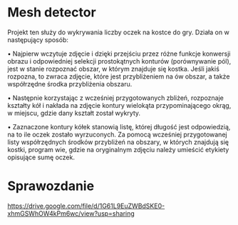# Mesh detector
Projekt ten służy do wykrywania liczby oczek na kostce do gry. 
Działa on w następujący sposób:
  
  • Najpierw wczytuje zdjęcie i dzięki przejściu przez różne funkcje konwersji obrazu i odpowiedniej selekcji prostokątnych konturów (porównywanie pól), jest w stanie rozpoznać obszar, w którym znajduje się kostka. Jeśli jakiś rozpozna, to zwraca zdjęcie, które jest przybliżeniem na ów obszar, a także współrzędne środka przybliżenia obszaru.
        
  • Następnie korzystając z wcześniej przygotowanych zbliżeń, rozpoznaje kształty kół i nakłada na zdjęcie kontury wielokąta przypominającego okrąg, w miejscu, gdzie dany kształt został wykryty.
        
  • Zaznaczone kontury kółek stanowią listę, której długość jest odpowiedzią, na to ile oczek zostało wyrzuconych. Za pomocą wcześniej przygotowanej listy współrzędnych środków przybliżeń na obszary, w których znajdują się kostki, program wie, gdzie na oryginalnym zdjęciu należy umieścić etykiety opisujące sumę oczek.


# Sprawozdanie
https://drive.google.com/file/d/1G61L9EuZWBdSKE0-xhmGSWhOW4kPm6wc/view?usp=sharing
